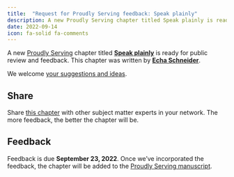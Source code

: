 ```yaml
---
title:  "Request for Proudly Serving feedback: Speak plainly"
description: A new Proudly Serving chapter titled Speak plainly is ready for public review and feedback.
date: 2022-09-14
icon: fa-solid fa-comments
---
```


A new [Proudly Serving](/) chapter titled **[Speak plainly](/contents/speak-plainly)** is ready for public review and feedback. This chapter was written by **[Echa Schneider](/people/echa-schneider)**.

We welcome [your suggestions and ideas](/contents/speak-plainly).

## Share

Share [this chapter](/contents/speak-plainly) with other subject matter experts in your network. The more feedback, the better the chapter will be.

## Feedback

Feedback is due **September 23, 2022**. Once we’ve incorporated the feedback, the chapter will be added to the [Proudly Serving manuscript](/manuscript/).

